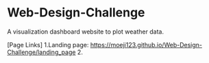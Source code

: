 # Web-Design-Challenge
A visualization dashboard website to plot weather data.

[Page Links]
1.Landing page: https://moeji123.github.io/Web-Design-Challenge/landing_page
2.
